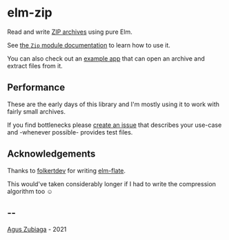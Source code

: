 # elm-zip

Read and write [ZIP archives](https://en.wikipedia.org/wiki/ZIP_file_format) using pure Elm.

See [the `Zip` module documentation](https://package.elm-lang.org/packages/agu-z/elm-zip/2.1.1/Zip) to learn how to use it.

You can also check out an [example app](./examples/src/Read.elm) that can open an archive and extract files from it.

## Performance

These are the early days of this library and I'm mostly using it to work with fairly small archives.

If you find bottlenecks please [create an issue](https://github.com/agu-z/elm-zip/issues/new) that describes your use-case and
-whenever possible- provides test files.

## Acknowledgements

Thanks to [folkertdev](https://github.com/folkertdev) for writing [elm-flate](https://package.elm-lang.org/packages/folkertdev/elm-flate/latest/).

This would've taken considerably longer if I had to write the compression algorithm too ☺️

## --

[Agus Zubiaga](https://aguz.me) - 2021

